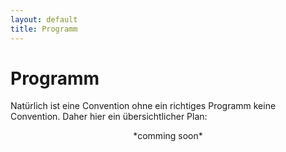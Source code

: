 ```yaml
---
layout: default
title: Programm
---
```


# Programm

Natürlich ist eine Convention ohne ein richtiges Programm keine Convention. Daher hier ein übersichtlicher Plan:

<center> *comming soon* </center>
